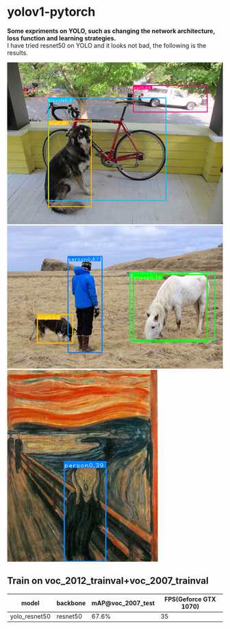 # yolov1-pytorch
**Some expriments on YOLO, such as changing the network architecture, loss function and learning strategies.**  
I have tried resnet50 on YOLO and it looks not bad, the following is the results.  

![](det/bbox_dog.png)  
![](det/bbox_person.png)  
![](det/bbox_scream.png)  

## Train on voc_2012_trainval+voc_2007_trainval
| model                | backbone | mAP@voc_2007_test  | FPS(Geforce GTX 1070)  |
| -------------------- | -------------- | ---------- | -------   |
| yolo_resnet50  |   resnet50        | 67.6%      |  35   |
